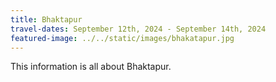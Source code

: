 ```yaml
---
title: Bhaktapur
travel-dates: September 12th, 2024 - September 14th, 2024
featured-image: ../../static/images/bhakatapur.jpg
---
```

T﻿his information is all about Bhaktapur.